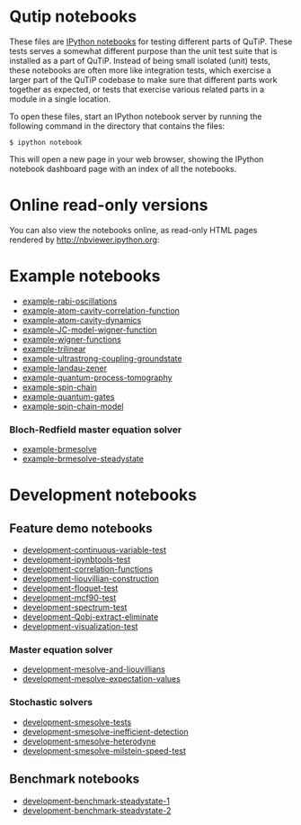 Qutip notebooks
===============

These files are [IPython notebooks](http://ipython.org/notebook.html) for
testing different parts of QuTiP. These tests serves a somewhat different
purpose than the unit test suite that is installed as a part of QuTiP. Instead
of being small isolated (unit) tests, these notebooks are often more like
integration tests, which exercise a larger part of the QuTiP codebase to make
sure that different parts work together as expected, or tests that exercise
various related parts in a module in a single location.

To open these files, start an IPython notebook server by running the following
command in the directory that contains the files:

    $ ipython notebook

This will open a new page in your web browser, showing the IPython notebook
dashboard page with an index of all the notebooks.

# Online read-only versions


You can also view the notebooks online, as read-only HTML pages rendered by
http://nbviewer.ipython.org:

# Example notebooks

 * [example-rabi-oscillations](http://nbviewer.ipython.org/urls/raw.github.com/qutip/qutip-notebooks/master/examples/example-rabi-oscillations.ipynb)
 * [example-atom-cavity-correlation-function](http://nbviewer.ipython.org/urls/raw.github.com/qutip/qutip-notebooks/master/examples/example-atom-cavity-correlation-function.ipynb)
 * [example-atom-cavity-dynamics](http://nbviewer.ipython.org/urls/raw.github.com/qutip/qutip-notebooks/master/examples/example-atom-cavity-dynamics.ipynb)
 * [example-JC-model-wigner-function](http://nbviewer.ipython.org/urls/raw.github.com/qutip/qutip-notebooks/master/examples/example-JC-model-wigner-function.ipynb)
 * [example-wigner-functions](http://nbviewer.ipython.org/urls/raw.github.com/qutip/qutip-notebooks/master/examples/example-wigner-functions.ipynb)
 * [example-trilinear](http://nbviewer.ipython.org/urls/raw.github.com/qutip/qutip-notebooks/master/examples/example-trilinear.ipynb)
 * [example-ultrastrong-coupling-groundstate](http://nbviewer.ipython.org/urls/raw.github.com/qutip/qutip-notebooks/master/examples/example-ultrastrong-coupling-groundstate.ipynb)
 * [example-landau-zener](http://nbviewer.ipython.org/urls/raw.github.com/qutip/qutip-notebooks/master/examples/example-landau-zener.ipynb)
 * [example-quantum-process-tomography](http://nbviewer.ipython.org/urls/raw.github.com/qutip/qutip-notebooks/master/examples/example-quantum-process-tomography.ipynb)
 * [example-spin-chain](http://nbviewer.ipython.org/urls/raw.github.com/qutip/qutip-notebooks/master/examples/example-spin-chain.ipynb)
 * [example-quantum-gates](http://nbviewer.ipython.org/urls/raw.github.com/qutip/qutip-notebooks/master/examples/example-quantum-gates.ipynb)
 * [example-spin-chain-model](http://nbviewer.ipython.org/urls/raw.github.com/qutip/qutip-notebooks/master/examples/example-spin-chain-model.ipynb)

### Bloch-Redfield master equation solver

 * [example-brmesolve](http://nbviewer.ipython.org/urls/raw.github.com/qutip/qutip-notebooks/master/examples/example-brmesolve.ipynb)
 * [example-brmesolve-steadystate](http://nbviewer.ipython.org/urls/raw.github.com/qutip/qutip-notebooks/master/examples/example-brmesolve-steadystate.ipynb)

# Development notebooks

## Feature demo notebooks

 * [development-continuous-variable-test](http://nbviewer.ipython.org/urls/raw.github.com/qutip/qutip-notebooks/master/development/development-continuous-variable-test.ipynb)
 * [development-ipynbtools-test](http://nbviewer.ipython.org/urls/raw.github.com/qutip/qutip-notebooks/master/development/development-ipynbtools-test.ipynb)
 * [development-correlation-functions](http://nbviewer.ipython.org/urls/raw.github.com/qutip/qutip-notebooks/master/development/development-correlation-functions.ipynb)
 * [development-liouvillian-construction](http://nbviewer.ipython.org/urls/raw.github.com/qutip/qutip-notebooks/master/development/development-liouvillian-construction.ipynb)
 * [development-floquet-test](http://nbviewer.ipython.org/urls/raw.github.com/qutip/qutip-notebooks/master/development/development-floquet-test.ipynb)
 * [development-mcf90-test](http://nbviewer.ipython.org/urls/raw.github.com/qutip/qutip-notebooks/master/development/development-mcf90-test.ipynb)
 * [development-spectrum-test](http://nbviewer.ipython.org/urls/raw.github.com/qutip/qutip-notebooks/master/development/development-spectrum-test.ipynb)
 * [development-Qobj-extract-eliminate](http://nbviewer.ipython.org/urls/raw.github.com/qutip/qutip-notebooks/master/development/development-Qobj-extract-eliminate.ipynb)
 * [development-visualization-test](http://nbviewer.ipython.org/urls/raw.github.com/qutip/qutip-notebooks/master/development/development-visualization-test.ipynb)

### Master equation solver

 * [development-mesolve-and-liouvillians](http://nbviewer.ipython.org/urls/raw.github.com/qutip/qutip-notebooks/master/development/development-mesolve-and-liouvillians.ipynb)
 * [development-mesolve-expectation-values](http://nbviewer.ipython.org/urls/raw.github.com/qutip/qutip-notebooks/master/development/development-mesolve-expectation-values.ipynb)


### Stochastic solvers

 * [development-smesolve-tests](http://nbviewer.ipython.org/urls/raw.github.com/qutip/qutip-notebooks/master/development/development-smesolve-tests.ipynb)
 * [development-smesolve-inefficient-detection](http://nbviewer.ipython.org/urls/raw.github.com/qutip/qutip-notebooks/master/development/development-smesolve-inefficient-detection.ipynb)
 * [development-smesolve-heterodyne](http://nbviewer.ipython.org/urls/raw.github.com/qutip/qutip-notebooks/master/development/development-smesolve-heterodyne.ipynb)
 * [development-smesolve-milstein-speed-test](http://nbviewer.ipython.org/urls/raw.github.com/qutip/qutip-notebooks/master/development/development-smesolve-milstein-speed-test.ipynb)


## Benchmark notebooks

 * [development-benchmark-steadystate-1](http://nbviewer.ipython.org/urls/raw.github.com/qutip/qutip-notebooks/master/development/development-steadystate-solver-benchmarks-1.ipynb)
 * [development-benchmark-steadystate-2](http://nbviewer.ipython.org/urls/raw.github.com/qutip/qutip-notebooks/master/development/development-steadystate-solver-benchmarks-2.ipynb)



